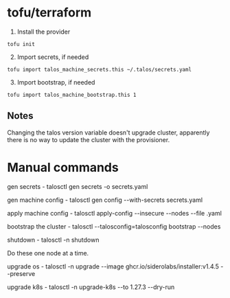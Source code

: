 # tofu/terraform
1. Install the provider
```
tofu init
```
2. Import secrets, if needed
```
tofu import talos_machine_secrets.this ~/.talos/secrets.yaml
```
3. Import bootstrap, if needed
```
tofu import talos_machine_bootstrap.this 1
```

## Notes
Changing the talos version variable doesn't upgrade cluster, apparently there is no way to update the cluster with the provisioner.

# Manual commands
gen secrets - talosctl gen secrets -o secrets.yaml

gen machine config - talosctl gen config --with-secrets secrets.yaml <cluster-name> <cluster-endpoint>

apply machine config - talosctl apply-config --insecure --nodes <node-ip> --file <config>.yaml

bootstrap the cluster - talosctl --talosconfig=talosconfig bootstrap --nodes <endpoint-ip>

shutdown - talosctl -n <node-ip> shutdown

Do these one node at a time.

upgrade os - talosctl -n <node> upgrade --image ghcr.io/siderolabs/installer:v1.4.5 --preserve

upgrade k8s - talosctl -n <node> upgrade-k8s --to 1.27.3 --dry-run
